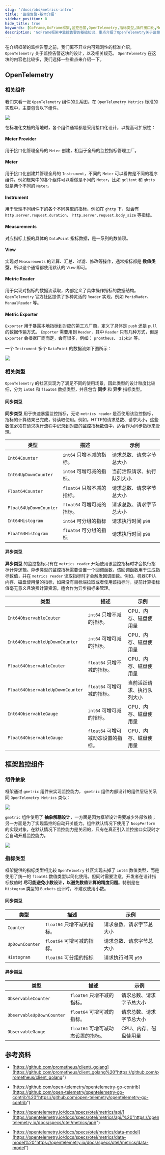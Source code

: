 ```yaml
---
slug: '/docs/obs/metrics-intro'
title: '监控告警-基本介绍'
sidebar_position: 0
hide_title: true
keywords: [GoFrame,GoFrame框架,监控告警,OpenTelemetry,指标类型,插件接口化,Metrics标准,抽象解耦设计,同步指标,异步指标]
description: 'GoFrame框架中监控告警的基础知识，重点介绍了OpenTelemetry关于监控和告警设计的相关规范和组件，涵盖了Meter Provider、Meter、Instrument等组件与数据流关系。文中还阐述了框架如何通过gmetric组件实现可观测性，采用抽象解耦设计，支持同步和异步多种指标类型，帮助开发者灵活处理和扩展监控功能。'
---
```


在介绍框架的监控告警之前，我们离不开业内可观测性的标准介绍， `OpenTelemetry` 关于监控告警这块的设计，以及相关规范。 `OpenTelemetry` 在这块的内容也比较多，我们选择一些重点来介绍一下。

## OpenTelemetry

### 相关组件

我们来看一张 `OpenTelemetry` 组件的关系图，在 `OpenTelemetry Metrics` 标准的实现中，主要包含以下组件。

![](/markdown/f7c048b9050aa8d6c17f85e1dc1c0540.png)

在标准化文档的落地时，各个组件通常都是采用接口化设计，以提高可扩展性：

#### Meter Provider

用于接口化管理全局的 `Meter` 创建，相当于全局的监控指标管理工厂。

#### Meter

用于接口化创建并管理全局的 `Instrument`，不同的 `Meter` 可以看做是不同的程序组件。例如框架中的各个组件可以看做是不同的 `Meter`，比如 `gclient` 和 `ghttp` 就是两个不同的 `Meter`。

#### Instrument

用于管理不同组件下的各个不同类型的指标，例如在 `ghttp` 下，就会有 `http.server.request.duration`、 `http.server.request.body_size` 等指标。

#### Measurements

对应指标上报的具体的 `DataPoint` 指标数据，是一系列的数值项。

#### View

实现对 `Measurements` 的计算、汇总、过滤、修改等操作，通常指标都是 **数值类型**，所以这个通常都使用默认的 `View` 即可。

#### Metric Reader

用于实现对指标的数据流读取，内部定义了具体操作指标的数据结构。 `OpenTelemetry` 官方社区提供了多种灵活的 `Reader` 实现，例如 `PeridRader`、 `ManualReader` 等。

#### Metric Exporter

`Exporter` 用于暴露本地指标到对应的第三方厂商，定义了具体是 `push` 还是 `pull` 的数据传输方式。 `Exporter` 需要用到 `Reader`，其中 `Reader` 只有几种方式，但是 `Exporter` 会根据厂商而定，会有很多，例如： `promtheus`、 `zipkin` 等。

一个 `Instrument` 多个 `DataPoint` 的数据流如下图所示：

![](/markdown/5d476c4969a41f996ac8c39a6d841f81.png)

### 相关类型

`OpenTelemetry` 的社区实现为了满足不同的使用场景，因此类型的设计粒度比较细，分为 `int64` 和 `float64` 数据类型，并且包含 **同步** 和 **异步** 指标类型。

#### 同步类型

**同步类型** 用于快速暴露监控指标，无论 `metrics reader` 是否使用该监控指标，指标的计算结果已完成，待读取使用。例如，HTTP的请求总数、请求大小，这些数值必须在请求执行流程中记录到对应的监控指标数值中，适合作为同步指标来管理。

| **类型** | **描述** | **示例** |
| --- | --- | --- |
| `Int64Counter` | `int64` 只增不减的指标。 | 请求总数、请求字节总大小 |
| `Int64UpDownCounter` | `int64` 可增可减的指标。 | 当前活跃请求、执行队列大小 |
| `Float64Counter` | `float64` 只增不减的指标。 | 请求总数、请求字节总大小 |
| `Float64UpDownCounter` | `float64` 可增可减的指标。 | 请求总数、请求字节总大小 |
| `Int64Histogram` | `int64` 可分组的指标 | 请求执行时间 `p99` |
| `Float64Histogram` | `float64` 可分组的指标 | 请求执行时间 `p99` |

#### 异步类型

**异步类型** 的监控指标只有在 `metrics reader` 开始使用该监控指标时才会执行指标计算逻辑。异步类型的监控指标需要设置一个回调函数，该回调函数用于生成指标数值，并在 `metrics reader` 读取指标时才会触发回调函数。例如，机器CPU、内存、磁盘使用量的指标，如果没有目标端拉取或者使用该指标时，提前计算指标值毫无意义且浪费计算资源，适合作为异步指标来管理。

| **类型** | **描述** | **示例** |
| --- | --- | --- |
| `Int64ObservableCouter` | `int64` 只增不减的指标。 | CPU、内存、磁盘使用量 |
| `Int64ObservableUpDownCounter` | `int64` 可增可减的指标。 | CPU、内存、磁盘使用量 |
| `Float64ObservableCouter` | `float64` 只增不减的指标。 | CPU、内存、磁盘使用量 |
| `Float64ObservableUpDownCounter` | `float64` 可增可减的指标。 | 当前活跃请求、执行队列大小 |
| `Int64ObservableGauge` | `int64` 可增可减的指标。 | CPU、内存、磁盘使用量 |
| `Float64ObservableGauge` | `float64` 可增可减动态设置的指标。 | CPU、内存、磁盘使用量 |

## 框架监控组件

### 组件抽象

框架通过 `gmetric` 组件来实现监控能力， `gmetric` 组件内部设计的组件层级关系同 `OpenTelemetry Metrics` 类似：

![](/markdown/a1f33528941fcf91e87b87aa8c0219cd.png)

`gmetric` 组件使用了 **抽象解耦设计**，一方面是因为框架设计需要减少外部依赖；另一方面是为了实现监控的自动开关能力。组件默认情况下使用了 `NoopPerform` 的实现对象，在默认情况下监控能力是关闭的，只有在真正引入监控接口实现时才会自动开启监控能力。

![](/markdown/99374a3d9b7e4805c5c7c0bd3fefb221.png)

### 指标类型

框架提供的指标类型相比较 `OpenTelmetry` 社区实现去掉了 `int64` 数值类型，而是使用了统一的 `float64` 数值类型以简化使用。但同时需要注意，开发者在设计指标数值时 **尽可能避免小数设计，以避免数值计算的精度问题**。特别是在 `Histogram` 类型的 `Buckets` 设计时，不建议使用小数。

#### 同步类型

| **类型** | **描述** | **示例** |
| --- | --- | --- |
| `Counter` | `float64` 只增不减的指标。 | 请求总数、请求字节总大小 |
| `UpDownCounter` | `float64` 可增可减的指标。 | 请求总数、请求字节总大小 |
| `Histogram` | `float64` 可分组的指标 | 请求执行时间 `p99` |

#### 异步类型

| **类型** | **描述** | **示例** |
| --- | --- | --- |
| `ObservableCounter` | `float64` 只增不减的指标。 | 请求总数、请求字节总大小 |
| `ObservableUpDownCounter` | `float64` 可增可减的指标。 | 请求总数、请求字节总大小 |
| `ObservableGauge` | `float64` 可增可减动态设置的指标。 | CPU、内存、磁盘使用量 |

## 参考资料

- [https://github.com/prometheus/client\_golang](https://github.com/prometheus/client_golang%20"https://github.com/prometheus/client_golang")

- [https://github.com/open-telemetry/opentelemetry-go-contrib](https://github.com/open-telemetry/opentelemetry-go-contrib%20"https://github.com/open-telemetry/opentelemetry-go-contrib")

- [https://opentelemetry.io/docs/specs/otel/metrics/api/](https://opentelemetry.io/docs/specs/otel/metrics/api/%20"https://opentelemetry.io/docs/specs/otel/metrics/api/")

- [https://opentelemetry.io/docs/specs/otel/metrics/data-model](https://opentelemetry.io/docs/specs/otel/metrics/data-model%20"https://opentelemetry.io/docs/specs/otel/metrics/data-model")
